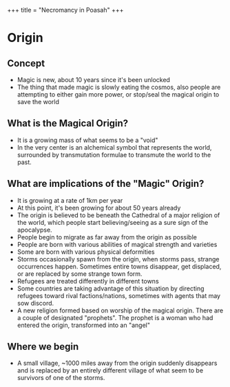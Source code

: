 +++
title = "Necromancy in Poasah"
+++

# Origin

## Concept

- Magic is new, about 10 years since it's been unlocked
- The thing that made magic is slowly eating the cosmos, also people are
  attempting to either gain more power, or stop/seal the magical origin to save
  the world

## What is the Magical Origin?

- It is a growing mass of what seems to be a "void"
- In the very center is an alchemical symbol that represents the world,
  surrounded by transmutation formulae to transmute the world to the past.

## What are implications of the "Magic" Origin?

- It is growing at a rate of 1km per year
- At this point, it's been growing for about 50 years already
- The origin is believed to be beneath the Cathedral of a major religion of the
  world, which people start believing/seeing as a sure sign of the apocalypse.
- People begin to migrate as far away from the origin as possible
- People are born with various abilities of magical strength and varieties
- Some are born with various physical deformities
- Storms occasionally spawn from the origin, when storms pass, strange
  occurrences happen. Sometimes entire towns disappear, get displaced, or are
  replaced by some strange town form.
- Refugees are treated differently in different towns
- Some countries are taking advantage of this situation by directing refugees
  toward rival factions/nations, sometimes with agents that may sow discord.
- A new religion formed based on worship of the magical origin. There are a
  couple of designated "prophets". The prophet is a woman who had entered the
  origin, transformed into an "angel"

## Where we begin

- A small village, ~1000 miles away from the origin suddenly disappears and is
  replaced by an entirely different village of what seem to be survivors of one
  of the storms.

